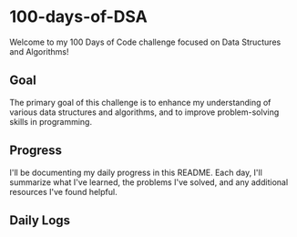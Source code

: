 # 100-days-of-DSA
Welcome to my 100 Days of Code challenge focused on Data Structures and Algorithms!

## Goal
The primary goal of this challenge is to enhance my understanding of various data structures and algorithms, and to improve problem-solving skills in programming.

## Progress
I'll be documenting my daily progress in this README. Each day, I'll summarize what I've learned, the problems I've solved, and any additional resources I've found helpful.

## Daily Logs
